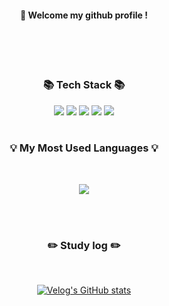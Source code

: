 <div align=center>


#### 👏 Welcome my github profile !

<br />
<br />
<br />

### 📚 Tech Stack 📚

<img src="https://img.shields.io/badge/HTML5-E34F26?style=for-the-badge&logo=HTML5&logoColor=white">
<img src="https://img.shields.io/badge/css3-1572B6?style=for-the-badge&logo=css3&logoColor=white">
<img src="https://img.shields.io/badge/Javascript-F7DF1E?style=for-the-badge&logo=javascript&logoColor=white">
<img src="https://img.shields.io/badge/React-61DAFB?style=for-the-badge&logo=react&logoColor=white">
<img src="https://img.shields.io/badge/Typescript-3178C6?style=for-the-badge&logo=typescript&logoColor=white">

<br />
<br />

<h3 align="center">💡 My Most Used Languages 💡</h3>

<br />

<p align="center">
  <a href="https://github.com/AkoIsCat">
    <img align="center" src="https://github-readme-stats.vercel.app/api/top-langs/?username=AkoIsCat&layout=compact&show_icons=true&show_owner=$true&hide_title=true&theme=nord" />
  </a>
</p>
<br />
<br />

### :pencil2: Study log :pencil2:

<br />

[![Velog's GitHub stats](https://velog-readme-stats.vercel.app/api?name=akoiscat1216&tag=React&color=dark)](https://velog.io/@akoiscat1216)


</div>
